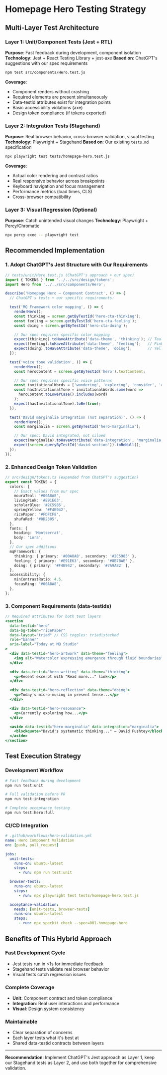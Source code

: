 # Homepage Hero Testing Strategy

## Multi-Layer Test Architecture

### Layer 1: Unit/Component Tests (Jest + RTL)
**Purpose**: Fast feedback during development, component isolation
**Technology**: Jest + React Testing Library + jest-axe
**Based on**: ChatGPT's suggestions with our spec requirements

```bash
npm test src/components/Hero.test.js
```

**Coverage**:
- Component renders without crashing
- Required elements are present simultaneously
- Data-testid attributes exist for integration points
- Basic accessibility violations (axe)
- Design token compliance (if tokens exported)

### Layer 2: Integration Tests (Stagehand)
**Purpose**: Real browser behavior, cross-browser validation, visual testing
**Technology**: Playwright + Stagehand
**Based on**: Our existing `tests.md` specification

```bash
npx playwright test tests/homepage-hero.test.js
```

**Coverage**:
- Actual color rendering and contrast ratios
- Real responsive behavior across breakpoints
- Keyboard navigation and focus management
- Performance metrics (load times, CLS)
- Cross-browser compatibility

### Layer 3: Visual Regression (Optional)
**Purpose**: Catch unintended visual changes
**Technology**: Playwright + Percy/Chromatic

```bash
npx percy exec -- playwright test
```

## Recommended Implementation

### 1. Adopt ChatGPT's Jest Structure with Our Requirements

```javascript
// tests/unit/Hero.test.js (ChatGPT's approach + our spec)
import { TOKENS } from '../../src/design/tokens';
import Hero from '../../src/components/Hero';

describe('Homepage Hero — Component Contract', () => {
  // ChatGPT's tests + our specific requirements:

  test('MQ Framework color mapping', () => {
    renderHero();
    const thinking = screen.getByTestId('hero-cta-thinking');
    const feeling = screen.getByTestId('hero-cta-feeling');
    const doing = screen.getByTestId('hero-cta-doing');

    // Our spec requires specific color mapping
    expect(thinking).toHaveAttribute('data-theme', 'thinking'); // Teal
    expect(feeling).toHaveAttribute('data-theme', 'feeling');   // Pink
    expect(doing).toHaveAttribute('data-theme', 'doing');       // Yellow
  });

  test('voice tone validation', () => {
    renderHero();
    const heroContent = screen.getByTestId('hero').textContent;

    // Our spec requires specific voice patterns
    const invitationalWords = ['wondering', 'exploring', 'consider', 'conversation'];
    const hasInvitationalTone = invitationalWords.some(word =>
      heroContent.toLowerCase().includes(word)
    );
    expect(hasInvitationalTone).toBe(true);
  });

  test('David marginalia integration (not separation)', () => {
    renderHero();
    const marginalia = screen.getByTestId('hero-marginalia');

    // Our spec: David integrated, not siloed
    expect(marginalia).toHaveAttribute('data-integration', 'marginalia');
    expect(screen.queryByTestId('david-section')).toBeNull();
  });
});
```

### 2. Enhanced Design Token Validation

```typescript
// src/design/tokens.ts (expanded from ChatGPT's suggestion)
export const TOKENS = {
  colors: {
    // Exact values from our spec
    mouraTeal: '#00A8A8',
    livingPink: '#E91E63',
    scholarBlue: '#2C5985',
    springYellow: '#F4B942',
    ricePaper: '#FDFCF8',
    shufaRed: '#8D2305',
  },
  fonts: {
    heading: 'Montserrat',
    body: 'Lora',
  },
  // Our spec additions
  mqFramework: {
    thinking: { primary: '#00A8A8', secondary: '#2C5985' },
    feeling: { primary: '#E91E63', secondary: '#8B7BAE' },
    doing: { primary: '#F4B942', secondary: '#7A9A82' },
  },
  accessibility: {
    minContrastRatio: 4.5,
    focusRing: '#00A8A8',
  },
};
```

### 3. Component Requirements (data-testids)

```jsx
// Required attributes for both test layers
<section
  data-testid="hero"
  data-bg-token="ricePaper"
  data-layout="triad" // CSS toggles: triad|stacked
  role="banner"
  aria-label="Today at MQ Studio"
>
  <div data-testid="hero-artwork" data-theme="feeling">
    <img alt="Watercolor expressing emergence through fluid boundaries" />
  </div>

  <div data-testid="hero-writing" data-theme="thinking">
    <p>Recent excerpt with "Read more..." link</p>
  </div>

  <div data-testid="hero-reflection" data-theme="doing">
    <p>Today's micro-musing in present tense...</p>
  </div>

  <div data-testid="hero-resonance">
    <p>Currently exploring how...</p>
  </div>

  <aside data-testid="hero-marginalia" data-integration="marginalia">
    <blockquote>"David's systematic thinking..." — David Fushtey</blockquote>
  </aside>
</section>
```

## Test Execution Strategy

### Development Workflow
```bash
# Fast feedback during development
npm run test:unit

# Full validation before PR
npm run test:integration

# Complete acceptance testing
npm run test:hero:full
```

### CI/CD Integration
```yaml
# .github/workflows/hero-validation.yml
name: Hero Component Validation
on: [push, pull_request]

jobs:
  unit-tests:
    runs-on: ubuntu-latest
    steps:
      - run: npm run test:unit

  browser-tests:
    runs-on: ubuntu-latest
    steps:
      - run: npx playwright test tests/homepage-hero.test.js

  acceptance-validation:
    needs: [unit-tests, browser-tests]
    runs-on: ubuntu-latest
    steps:
      - run: npx speckit check --spec=001-homepage-hero
```

## Benefits of This Hybrid Approach

### Fast Development Cycle
- Jest tests run in <1s for immediate feedback
- Stagehand tests validate real browser behavior
- Visual tests catch regression issues

### Complete Coverage
- **Unit**: Component contract and token compliance
- **Integration**: Real user interactions and performance
- **Visual**: Design system consistency

### Maintainable
- Clear separation of concerns
- Each layer tests what it's best at
- Shared data-testid contracts between layers

---

**Recommendation**: Implement ChatGPT's Jest approach as Layer 1, keep our Stagehand tests as Layer 2, and use both together for comprehensive validation.